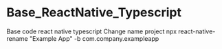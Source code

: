 # Base_ReactNative_Typescript
Base code react native typescript
Change name project npx react-native-rename "Example App" -b com.company.exampleapp

